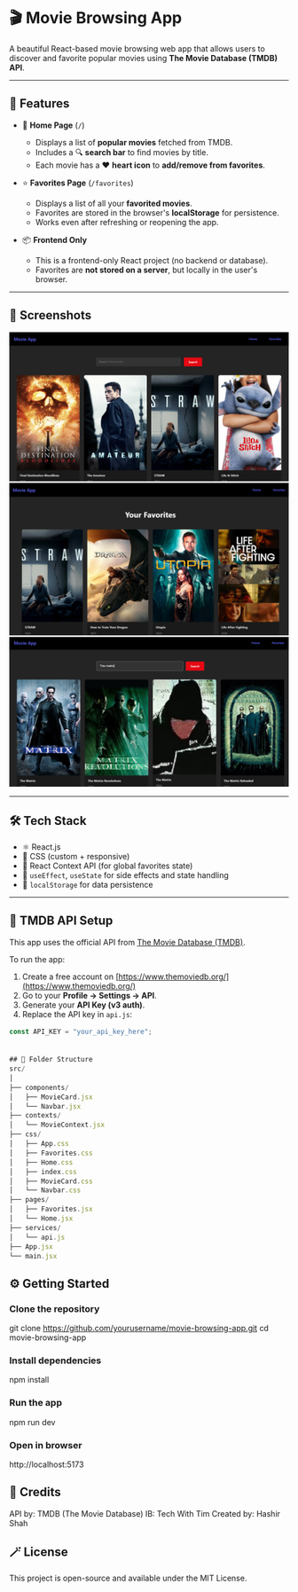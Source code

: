 # 🎬 Movie Browsing App

A beautiful React-based movie browsing web app that allows users to discover and favorite popular movies using **The Movie Database (TMDB) API**.

---

## 🚀 Features

- 📃 **Home Page** (`/`)

  - Displays a list of **popular movies** fetched from TMDB.
  - Includes a 🔍 **search bar** to find movies by title.
  - Each movie has a ❤️ **heart icon** to **add/remove from favorites**.

- ⭐ **Favorites Page** (`/favorites`)

  - Displays a list of all your **favorited movies**.
  - Favorites are stored in the browser's **localStorage** for persistence.
  - Works even after refreshing or reopening the app.

- 📦 **Frontend Only**
  - This is a frontend-only React project (no backend or database).
  - Favorites are **not stored on a server**, but locally in the user's browser.

---

## 📸 Screenshots

![alt text](<Screenshot 2025-06-20 162053.png>)
![alt text](<Screenshot 2025-06-20 162137.png>)
![alt text](<Screenshot 2025-06-20 162207.png>)

---

## 🛠️ Tech Stack

- ⚛️ React.js
- 🎨 CSS (custom + responsive)
- 🔁 React Context API (for global favorites state)
- 🧠 `useEffect`, `useState` for side effects and state handling
- 📁 `localStorage` for data persistence

---

## 🔐 TMDB API Setup

This app uses the official API from [The Movie Database (TMDB)](https://www.themoviedb.org/).

To run the app:

1. Create a free account on [https://www.themoviedb.org/](https://www.themoviedb.org/)
2. Go to your **Profile → Settings → API**.
3. Generate your **API Key (v3 auth)**.
4. Replace the API key in `api.js`:

```js
const API_KEY = "your_api_key_here";


## 📁 Folder Structure
src/
│
├── components/
│   ├── MovieCard.jsx
│   └── Navbar.jsx
├── contexts/
│   └── MovieContext.jsx
├── css/
│   ├── App.css
│   ├── Favorites.css
│   ├── Home.css
│   ├── index.css
│   ├── MovieCard.css
│   └── Navbar.css
├── pages/
│   ├── Favorites.jsx
│   └── Home.jsx
├── services/
│   └── api.js
├── App.jsx
└── main.jsx
```

## ⚙️ Getting Started

### Clone the repository

git clone https://github.com/yourusername/movie-browsing-app.git
cd movie-browsing-app

### Install dependencies

npm install

### Run the app

npm run dev

### Open in browser

http://localhost:5173

## 🤝 Credits

API by: TMDB (The Movie Database)
IB: Tech With Tim
Created by: Hashir Shah

## 🪄 License

This project is open-source and available under the MIT License.
